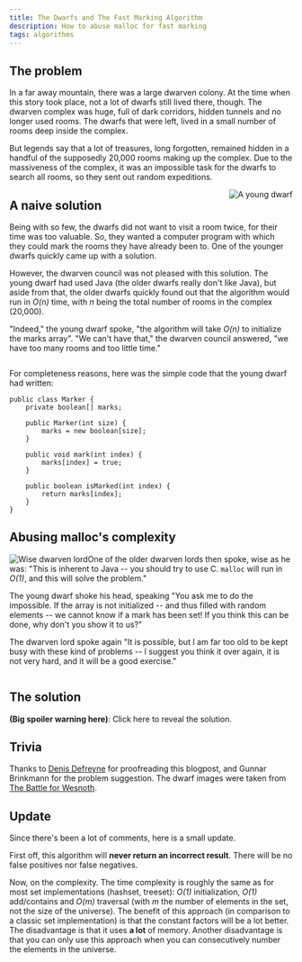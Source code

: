 ```yaml
---
title: The Dwarfs and The Fast Marking Algorithm
description: How to abuse malloc for fast marking
tags: algorithms
---
```


## The problem

In a far away mountain, there was a large dwarven colony. At the time when this
story took place, not a lot of dwarfs still lived there, though. The dwarven
complex was huge, full of dark corridors, hidden tunnels and no longer used
rooms. The dwarfs that were left, lived in a small number of rooms deep inside
the complex.

But legends say that a lot of treasures, long forgotten, remained hidden in
a handful of the supposedly 20,000 rooms making up the complex. Due to the
massiveness of the complex, it was an impossible task for the dwarfs to search
all rooms, so they sent out random expeditions.

<img src="/images/2010-07-11-young-dwarf.png" alt="A young dwarf"
     style="float: right" />

## A naive solution

Being with so few, the dwarfs did not want to visit a room twice, for their time
was too valuable. So, they wanted a computer program with which they could mark
the rooms they have already been to. One of the younger dwarfs quickly came up
with a solution.

However, the dwarven council was not pleased with this solution. The young dwarf
had used Java (the older dwarfs really don't like Java), but aside from that,
the older dwarfs quickly found out that the algorithm would run in _O(n)_ time,
with _n_ being the total number of rooms in the complex (20,000).

"Indeed," the young dwarf spoke, "the algorithm will take _O(n)_ to initialize
the marks array". "We can't have that," the dwarven council answered, "we have
too many rooms and too little time."

<div style="clear: both"></div>

For completeness reasons, here was the simple code that the young dwarf had
written:

~~~~~{.java}
public class Marker {
    private boolean[] marks;

    public Marker(int size) {
        marks = new boolean[size];
    }

    public void mark(int index) {
        marks[index] = true;
    }

    public boolean isMarked(int index) {
        return marks[index];
    }
}
~~~~~

## Abusing malloc's complexity

<img src="/images/2010-07-11-lord.png" alt="Wise dwarven lord"
     style="float: left" />

One of the older dwarven lords then spoke, wise as he was: "This is inherent
to Java -- you should try to use C. `malloc` will run in _O(1)_, and this will
solve the problem."

The young dwarf shoke his head, speaking "You ask me to do the impossible. If
the array is not initialized -- and thus filled with random elements -- we
cannot know if a mark has been set! If you think this can be done, why don't you
show it to us?"

The dwarven lord spoke again "It is possible, but I am far too old to be kept
busy with these kind of problems -- I suggest you think it over again, it is not
very hard, and it will be a good exercise."

<div style="clear: both"></div>

## The solution

<div onclick="document.getElementById('solution').style.display='block';">

__(Big spoiler warning here)__: Click here to reveal the solution.

</div>

<div id="solution" style="display: none">

The solution of the dwarven lord goes a bit like this: two arrays of the
requested size are allocated. We shall call one `array` and the other one
`marks`. They are both filled with random elements, since we do not want to
initialize them.

The `array` can be compared to the array used in the Java program, except all
values are initially random integers.

In addition to the `marks` array, we keep the number of marks set. Initially,
this number is 0. All values in the `marks` array are random integers, too.

When we want to mark an item, instead of setting the corresponding element
of `array` to `true`, we let it point to the next position in `marks` and we
increment the number of marks. Now, we have this element in `marks` point back
to the element in `array`. This way, an element in `array` can, by chance, point
to an element in `marks`, but this won't matter since the element in `marks`
won't point back, and so we can determine it's fake.

![An illustration](/images/2010-07-11-illustration.png)

This figure illustrates the algorithm. Only one element is marked: the fourth
element. Therefore, only one element from the `marks` structure is used (the
number is set to 1). All elements in the `array` except the fourth element point
to random positions. The fourth points to the first mark (since we set the
fourth mark).

By chance, the second element in `array` also points to the first mark. However,
we can easily see that only the fourth element is marked, since the first mark
points back to the fourth element in `array`.

Here is [an implementation in C](http://gist.github.com/471529).

</div>

## Trivia

Thanks to [Denis Defreyne](http://stoneship.org) for proofreading this blogpost,
and Gunnar Brinkmann for the problem suggestion. The dwarf images were taken
from [The Battle for Wesnoth](http://wesnoth.org/).

## Update

Since there's been a lot of comments, here is a small update.

First off, this algorithm will **never return an incorrect result**. There will
be no false positives nor false negatives.

Now, on the complexity. The time complexity is roughly the same as for most set
implementations (hashset, treeset): _O(1)_ initialization, _O(1)_ add/contains
and _O(m)_ traversal (with _m_ the number of elements in the set, not the size
of the universe). The benefit of this approach (in comparison to a classic
set implementation) is that the constant factors will be a lot better. The
disadvantage is that it uses **a lot** of memory. Another disadvantage is that
you can only use this approach when you can consecutively number the elements in
the universe.
